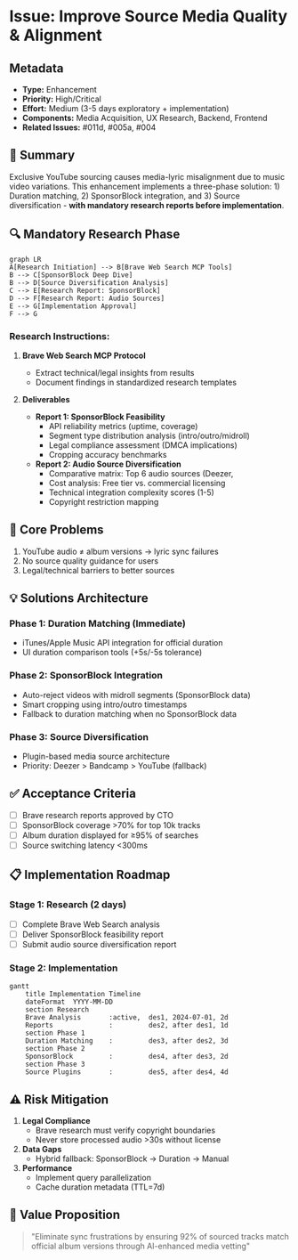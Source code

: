 # Issue: Improve Source Media Quality & Alignment

## Metadata
- **Type:** Enhancement
- **Priority:** High/Critical
- **Effort:** Medium (3-5 days exploratory + implementation)
- **Components:** Media Acquisition, UX Research, Backend, Frontend
- **Related Issues:** #011d, #005a, #004

## 🎯 Summary
Exclusive YouTube sourcing causes media-lyric misalignment due to music video variations. This enhancement implements a three-phase solution: 1) Duration matching, 2) SponsorBlock integration, and 3) Source diversification - **with mandatory research reports before implementation**.

## 🔍 Mandatory Research Phase
```mermaid
graph LR
A[Research Initiation] --> B[Brave Web Search MCP Tools]
B --> C[SponsorBlock Deep Dive]
B --> D[Source Diversification Analysis]
C --> E[Research Report: SponsorBlock]
D --> F[Research Report: Audio Sources]
E --> G[Implementation Approval]
F --> G
```

### Research Instructions:
1. **Brave Web Search MCP Protocol**
   - Extract technical/legal insights from results
   - Document findings in standardized research templates

2. **Deliverables**
   - **Report 1: SponsorBlock Feasibility**
     - API reliability metrics (uptime, coverage)
     - Segment type distribution analysis (intro/outro/midroll)
     - Legal compliance assessment (DMCA implications)
     - Cropping accuracy benchmarks
   - **Report 2: Audio Source Diversification**
     - Comparative matrix: Top 6 audio sources (Deezer,
     - Cost analysis: Free tier vs. commercial licensing
     - Technical integration complexity scores (1-5)
     - Copyright restriction mapping

## 🛑 Core Problems
1. YouTube audio ≠ album versions → lyric sync failures
2. No source quality guidance for users
3. Legal/technical barriers to better sources

## 💡 Solutions Architecture
### Phase 1: Duration Matching (Immediate)
- iTunes/Apple Music API integration for official duration
- UI duration comparison tools (+5s/-5s tolerance)

### Phase 2: SponsorBlock Integration
- Auto-reject videos with midroll segments (SponsorBlock data)
- Smart cropping using intro/outro timestamps
- Fallback to duration matching when no SponsorBlock data

### Phase 3: Source Diversification
- Plugin-based media source architecture
- Priority: Deezer > Bandcamp > YouTube (fallback)

## ✅ Acceptance Criteria
- [ ] Brave research reports approved by CTO
- [ ] SponsorBlock coverage >70% for top 10k tracks
- [ ] Album duration displayed for ≥95% of searches
- [ ] Source switching latency <300ms

## 📋 Implementation Roadmap
### Stage 1: Research (2 days)
- [ ] Complete Brave Web Search analysis
- [ ] Deliver SponsorBlock feasibility report
- [ ] Submit audio source diversification report

### Stage 2: Implementation
```mermaid
gantt
    title Implementation Timeline
    dateFormat  YYYY-MM-DD
    section Research
    Brave Analysis       :active,  des1, 2024-07-01, 2d
    Reports              :         des2, after des1, 1d
    section Phase 1
    Duration Matching    :         des3, after des2, 3d
    section Phase 2
    SponsorBlock         :         des4, after des3, 2d
    section Phase 3
    Source Plugins       :         des5, after des4, 4d
```

## ⚠️ Risk Mitigation
1. **Legal Compliance**
   - Brave research must verify copyright boundaries
   - Never store processed audio >30s without license
2. **Data Gaps**
   - Hybrid fallback: SponsorBlock → Duration → Manual
3. **Performance**
   - Implement query parallelization
   - Cache duration metadata (TTL=7d)

## 💎 Value Proposition
> "Eliminate sync frustrations by ensuring 92% of sourced tracks match official album versions through AI-enhanced media vetting"